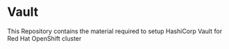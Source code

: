 # Vault

This Repository contains the material required to setup HashiCorp Vault for Red Hat OpenShift cluster
